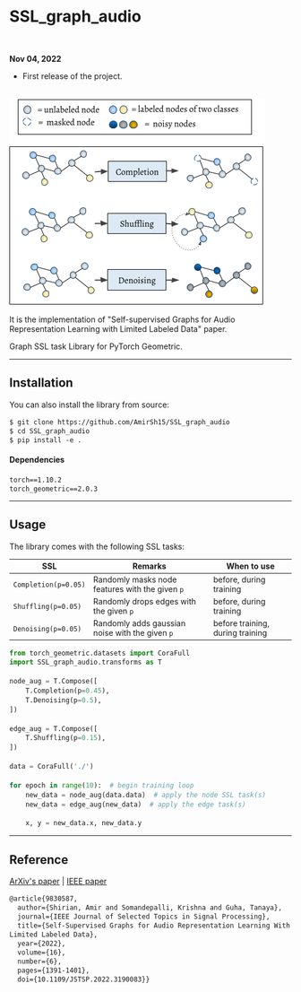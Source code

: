 # SSL_graph_audio

<br>

**Nov 04, 2022**
* First release of the project.

<br>

<img src="banner.png" align="center"/>

It is the implementation of "Self-supervised Graphs for Audio Representation Learning with Limited Labeled Data" paper.

Graph SSL task Library for PyTorch Geometric.

---

## Installation

You can also install the library from source:

```
$ git clone https://github.com/AmirSh15/SSL_graph_audio
$ cd SSL_graph_audio
$ pip install -e .
```

#### Dependencies
```
torch==1.10.2
torch_geometric==2.0.3
```
---

## Usage
The library comes with the following SSL tasks:

| SSL                          | Remarks                                         | When to use             |
|------------------------------|-------------------------------------------------|-------------------------|
| `Completion(p=0.05)`         | Randomly masks node features with the given `p`         | before, during training |
| `Shuffling(p=0.05)`          | Randomly drops edges with the given `p`         | before, during training |
| `Denoising(p=0.05)`          | Randomly adds gaussian noise with the given `p`  | before training,  during training       |


```python
from torch_geometric.datasets import CoraFull
import SSL_graph_audio.transforms as T

node_aug = T.Compose([
    T.Completion(p=0.45),
    T.Denoising(p=0.5),
])

edge_aug = T.Compose([
    T.Shuffling(p=0.15),
])

data = CoraFull('./')

for epoch in range(10):  # begin training loop
    new_data = node_aug(data.data)  # apply the node SSL task(s)
    new_data = edge_aug(new_data)  # apply the edge task(s)

    x, y = new_data.x, new_data.y
```

---

## Reference 

[ArXiv's paper](https://arxiv.org/pdf/2202.00097) | [IEEE paper](https://ieeexplore.ieee.org/document/9830587)
```
@article{9830587,
  author={Shirian, Amir and Somandepalli, Krishna and Guha, Tanaya},
  journal={IEEE Journal of Selected Topics in Signal Processing}, 
  title={Self-Supervised Graphs for Audio Representation Learning With Limited Labeled Data}, 
  year={2022},
  volume={16},
  number={6},
  pages={1391-1401},
  doi={10.1109/JSTSP.2022.3190083}}
```